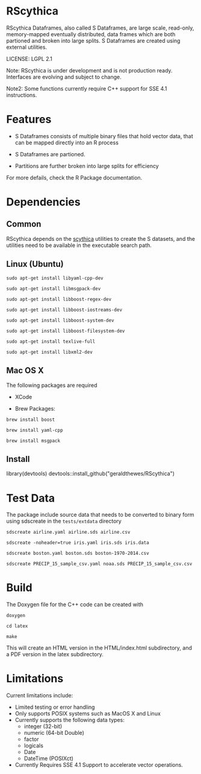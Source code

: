# RScythica

RScythica Dataframes, also called S Dataframes, are large scale, read-only, memory-mapped
eventually distributed, data frames which are both partioned and
broken into large splits. S Dataframes are created using external utilities.

LICENSE: LGPL 2.1

Note: RScythica is under development and is not production ready. Interfaces are evolving and subject to change.

Note2: Some functions currently require C++ support for SSE 4.1 instructions.

Features
========

* S Dataframes consists of multiple binary files that hold vector data, that can be mapped directly into an R process

* S Dataframes are partioned. 

* Partitions are further broken into large splits for efficiency

For more defails, check the R Package documentation.

Dependencies
============

Common
------

RScythica depends on the [scythica](http://github.com/geraldthewes/scythica) utilities to create the S datasets, and the utilities  need to be available in the executable search path.

Linux (Ubuntu)
---------------

`sudo apt-get install libyaml-cpp-dev`

`sudo apt-get install libmsgpack-dev`

`sudo apt-get install libboost-regex-dev`

`sudo apt-get install libboost-iostreams-dev`

`sudo apt-get install libboost-system-dev`

`sudo apt-get install libboost-filesystem-dev`

`sudo apt-get install texlive-full`

`sudo apt-get install libxml2-dev`



Mac OS X
--------

The following packages are required


* XCode

* Brew Packages:
 
`brew install boost`

`brew install yaml-cpp`

`brew install msgpack`

Install
-------

library(devtools)
devtools::install_github("geraldthewes/RScythica")


Test Data
=========

The package include source data that needs to be converted to binary form using sdscreate in the `tests/extdata` directory

`sdscreate airline.yaml airline.sds airline.csv`

`sdscreate -noheader=true iris.yaml iris.sds iris.data`

`sdscreate boston.yaml boston.sds boston-1970-2014.csv`

`sdscreate PRECIP_15_sample_csv.yaml noaa.sds PRECIP_15_sample_csv.csv`

Build
=====

The Doxygen file for the C++ code can be created with

`doxygen`

`cd latex`

`make`

This will create an HTML version in the HTML/index.html subdirectory, and a PDF version in the latex subdirectory.

Limitations
===========

Current limitations include:

* Limited testing or error handling
* Only supports POSIX systems such as MacOS X and Linux
* Currently supports the following data types:
    * integer (32-bit)
    * numeric (64-bit Double)
    * factor
    * logicals
    * Date
    * DateTime (POSIXct)
* Currently Requires SSE 4.1 Support to accelerate vector operations.